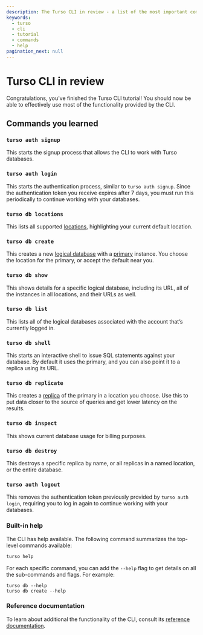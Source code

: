```yaml
---
description: The Turso CLI in review - a list of the most important commands.
keywords:
  - turso
  - cli
  - tutorial
  - commands
  - help
pagination_next: null
---
```


# Turso CLI in review

Congratulations, you’ve finished the Turso CLI tutorial! You should now be able
to effectively use most of the functionality provided by the CLI.

## Commands you learned

### `turso auth signup`

This starts the signup process that allows the CLI to work with Turso databases.

### `turso auth login`

This starts the authentication process, similar to `turso auth signup`. Since
the authentication token you receive expires after 7 days, you must run this
periodically to continue working with your databases.

### `turso db locations`

This lists all supported [locations], highlighting your current default location.

### `turso db create`

This creates a new [logical database] with a [primary] instance. You choose the
location for the primary, or accept the default near you.

### `turso db show`

This shows details for a specific logical database, including its URL, all of
the instances in all locations, and their URLs as well.

### `turso db list`

This lists all of the logical databases associated with the account that’s
currently logged in.

### `turso db shell`

This starts an interactive shell to issue SQL statements against your database.
By default it uses the primary, and you can also point it to a replica using its
URL.

### `turso db replicate`

This creates a [replica] of the primary in a location you choose. Use this to
put data closer to the source of queries and get lower latency on the results.

### `turso db inspect`

This shows current database usage for billing purposes.

### `turso db destroy`

This destroys a specific replica by name, or all replicas in a named location,
or the entire database.

### `turso auth logout`

This removes the authentication token previously provided by `turso auth login`,
requiring you to log in again to continue working with your databases.

### Built-in help

The CLI has help available.  The following command summarizes the top-level
commands available:

```bash
turso help
```

For each specific command, you can add the `--help` flag to get details on all
the sub-commands and flags. For example:

```
turso db --help
turso db create --help
```

### Reference documentation

To learn about additional the functionality of the CLI, consult its [reference
documentation].


[locations]: /concepts#location
[logical database]: /concepts#logical-database
[primary]: /concepts#primary
[replica]: /concepts#replica
[reference documentation]: /reference/turso-cli
